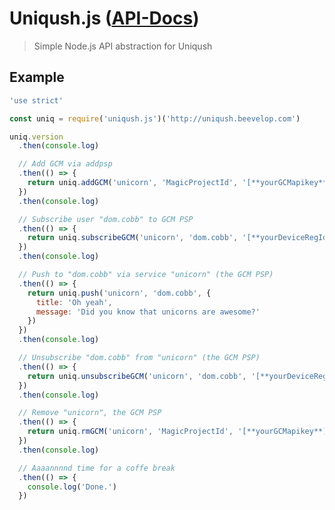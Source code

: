 # Uniqush.js ([API-Docs](https://htmlpreview.github.io/?https://github.com/beevelop/uniqush.js/blob/master/docs/uniqush.js/0.0.1/Uniqush.html))

> Simple Node.js API abstraction for Uniqush

## Example
```js
'use strict'

const uniq = require('uniqush.js')('http://uniqush.beevelop.com')

uniq.version
  .then(console.log)

  // Add GCM via addpsp
  .then(() => {
    return uniq.addGCM('unicorn', 'MagicProjectId', '[**yourGCMapikey**]')
  })
  .then(console.log)

  // Subscribe user "dom.cobb" to GCM PSP
  .then(() => {
    return uniq.subscribeGCM('unicorn', 'dom.cobb', '[**yourDeviceRegId**]')
  })
  .then(console.log)

  // Push to "dom.cobb" via service "unicorn" (the GCM PSP)
  .then(() => {
    return uniq.push('unicorn', 'dom.cobb', {
      title: 'Oh yeah',
      message: 'Did you know that unicorns are awesome?'
    })
  })
  .then(console.log)

  // Unsubscribe "dom.cobb" from "unicorn" (the GCM PSP)
  .then(() => {
    return uniq.unsubscribeGCM('unicorn', 'dom.cobb', '[**yourDeviceRegId**]')
  })
  .then(console.log)

  // Remove "unicorn", the GCM PSP
  .then(() => {
    return uniq.rmGCM('unicorn', 'MagicProjectId', '[**yourGCMapikey**]')
  })
  .then(console.log)

  // Aaaannnnd time for a coffe break
  .then(() => {
    console.log('Done.')
  })
```